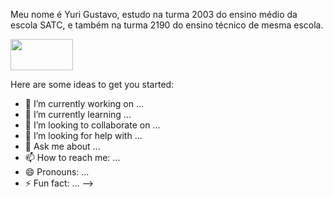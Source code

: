 Meu nome é Yuri Gustavo, estudo na turma 2003 do ensino médio da escola SATC, e também na turma 2190 do ensino técnico de mesma escola.

<div>
<a href="https://tracker.gg/valorant/profile/riot/YuritoKiller%239415/overview" target="_blank"> <img src="https://static.vecteezy.com/ti/vetor-gratis/p3/19040372-valorant-logo-branco-gratis-vetor.jpg" width="100 px" height="50 px"></a>
</div>

Here are some ideas to get you started:

- 🔭 I’m currently working on ...
- 🌱 I’m currently learning ...
- 👯 I’m looking to collaborate on ...
- 🤔 I’m looking for help with ...
- 💬 Ask me about ...
- 📫 How to reach me: ...
- 😄 Pronouns: ...
- ⚡ Fun fact: ...
-->
